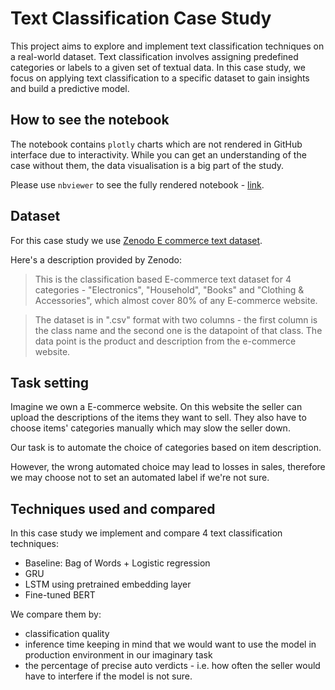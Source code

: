 
# Text Classification Case Study

This project aims to explore and implement text classification techniques on a real-world dataset. Text classification involves assigning predefined categories or labels to a given set of textual data. In this case study, we focus on applying text classification to a specific dataset to gain insights and build a predictive model.

## How to see the notebook

The notebook contains `plotly` charts which are not rendered in GitHub interface due to interactivity. While you can get an understanding of the case without them, the data visualisation is a big part of the study.

Please use `nbviewer` to see the fully rendered notebook - [link](https://nbviewer.org/github/mskozlova/text_classification_case_study/blob/main/item_description_classifier.ipynb).

## Dataset

For this case study we use [Zenodo E commerce text dataset](https://zenodo.org/records/3355823).

Here's a description provided by Zenodo:

> This is the classification based E-commerce text dataset for 4 categories - "Electronics", "Household", "Books" and "Clothing & Accessories", which almost cover 80% of any E-commerce website. 

> The dataset is in ".csv" format with two columns - the first column is the class name and the second one is the datapoint of that class. The data point is the product and description from the e-commerce website.

## Task setting

Imagine we own a E-commerce website. On this website the seller can upload the descriptions of the items they want to sell. They also have to choose items' categories manually which may slow the seller down.

Our task is to automate the choice of categories based on item description.

However, the wrong automated choice may lead to losses in sales, therefore we may choose not to set an automated label if we're not sure.

## Techniques used and compared

In this case study we implement and compare 4 text classification techniques:

- Baseline: Bag of Words + Logistic regression
- GRU
- LSTM using pretrained embedding layer
- Fine-tuned BERT

We compare them by:
- classification quality
- inference time keeping in mind that we would want to use the model in production environment in our imaginary task
- the percentage of precise auto verdicts - i.e. how often the seller would have to interfere if the model is not sure.
